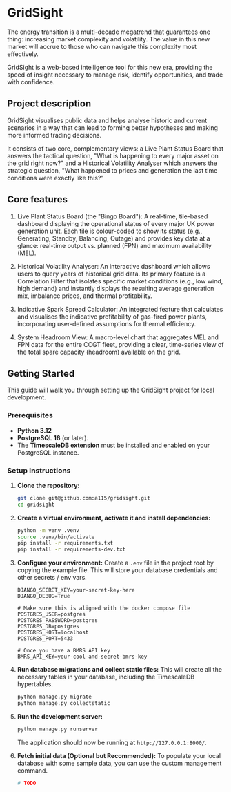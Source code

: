 # GridSight
The energy transition is a multi-decade megatrend that guarantees one thing: increasing market complexity and volatility. The value in this new market will accrue to those who can navigate this complexity most effectively. 

GridSight is a web-based intelligence tool for this new era, providing the speed of insight necessary to manage risk, identify opportunities, and trade with confidence.

## Project description

GridSight visualises public data and helps analyse historic and current scenarios in a way that can lead to forming better hypotheses and making more informed trading decisions.

It consists of two core, complementary views: a Live Plant Status Board that answers the tactical question, "What is happening to every major asset on the grid right now?" and a Historical Volatility Analyser which answers the strategic question, "What happened to prices and generation the last time conditions were exactly like this?"

## Core features

  1. Live Plant Status Board (the "Bingo Board"): A real-time, tile-based dashboard displaying the operational status of every major UK power generation unit. Each tile is colour-coded to show its status (e.g., Generating, Standby, Balancing, Outage) and provides key data at a glance: real-time output vs. planned (FPN) and maximum availability (MEL).

  2. Historical Volatility Analyser: An interactive dashboard which allows users to query years of historical grid data. Its primary feature is a Correlation Filter that isolates specific market conditions (e.g., low wind, high demand) and instantly displays the resulting average generation mix, imbalance prices, and thermal profitability.

  3. Indicative Spark Spread Calculator: An integrated feature that calculates and visualises the indicative profitability of gas-fired power plants, incorporating user-defined assumptions for thermal efficiency.

  4. System Headroom View: A macro-level chart that aggregates MEL and FPN data for the entire CCGT fleet, providing a clear, time-series view of the total spare capacity (headroom) available on the grid.


## Getting Started

This guide will walk you through setting up the GridSight project for local development.

### Prerequisites

* **Python 3.12**
* **PostgreSQL 16** (or later).
* The **TimescaleDB extension** must be installed and enabled on your PostgreSQL instance.

### Setup Instructions

1.  **Clone the repository:**
    ```bash
    git clone git@github.com:a115/gridsight.git
    cd gridsight
    ```

2.  **Create a virtual environment, activate it and install dependencies:**
    ```bash
    python -m venv .venv
    source .venv/bin/activate
    pip install -r requirements.txt
    pip install -r requirements-dev.txt
    ```

3.  **Configure your environment:**
    Create a `.env` file in the project root by copying the example file. This will store your database credentials and other secrets / env vars.

    ```
    DJANGO_SECRET_KEY=your-secret-key-here
    DJANGO_DEBUG=True

    # Make sure this is aligned with the docker compose file
    POSTGRES_USER=postgres
    POSTGRES_PASSWORD=postgres
    POSTGRES_DB=postgres
    POSTGRES_HOST=localhost
    POSTGRES_PORT=5433

    # Once you have a BMRS API key
    BMRS_API_KEY=your-cool-and-secret-bmrs-key
    ```

5.  **Run database migrations and collect static files:**
    This will create all the necessary tables in your database, including the TimescaleDB hypertables.
    ```bash
    python manage.py migrate
    python manage.py collectstatic
    ```

6.  **Run the development server:**
    ```bash
    python manage.py runserver
    ```
    The application should now be running at `http://127.0.0.1:8000/`.

7.  **Fetch initial data (Optional but Recommended):**
    To populate your local database with some sample data, you can use the custom management command.
    ```bash
    # TODO
    ```

